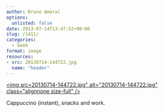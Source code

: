 ```yaml
---
author: Bruno Amaral
options:
  unlisted: false
date: 2013-07-14T13:47:52+00:00
slug: /1411/
categories:
  - Geek
format: image
resources: 
- src: 20130714-144722.jpg
  name: "header"
---
```

[<img src=20130714-144722.jpg" alt="20130714-144722.jpg" class="alignnone size-full" />][1]

Cappuccino (instant), snacks and work.



 [1]:20130714-144722.jpg
